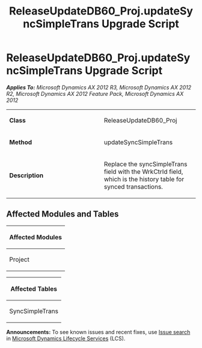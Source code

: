 ﻿---
title: ReleaseUpdateDB60_Proj.updateSyncSimpleTrans Upgrade Script
TOCTitle: ReleaseUpdateDB60_Proj.updateSyncSimpleTrans Upgrade Script
ms:assetid: 51d41ad4-56f2-bfc4-c91f-bebc75d53b68
ms:mtpsurl: https://msdn.microsoft.com/en-us/library/JJ685535(v=AX.60)
ms:contentKeyID: 49708237
ms.date: 05/18/2015
mtps_version: v=AX.60
---

# ReleaseUpdateDB60\_Proj.updateSyncSimpleTrans Upgrade Script 


_**Applies To:** Microsoft Dynamics AX 2012 R3, Microsoft Dynamics AX 2012 R2, Microsoft Dynamics AX 2012 Feature Pack, Microsoft Dynamics AX 2012_

<table>
<colgroup>
<col style="width: 50%" />
<col style="width: 50%" />
</colgroup>
<tbody>
<tr class="odd">
<td><p><strong>Class</strong></p></td>
<td><p>ReleaseUpdateDB60_Proj</p></td>
</tr>
<tr class="even">
<td><p><strong>Method</strong></p></td>
<td><p>updateSyncSimpleTrans</p></td>
</tr>
<tr class="odd">
<td><p><strong>Description</strong></p></td>
<td><p>Replace the syncSimpleTrans field with the WrkCtrId field, which is the history table for synced transactions.</p></td>
</tr>
</tbody>
</table>


## Affected Modules and Tables

<table>
<colgroup>
<col style="width: 100%" />
</colgroup>
<thead>
<tr class="header">
<th><p>Affected Modules</p></th>
</tr>
</thead>
<tbody>
<tr class="odd">
<td><p>Project</p></td>
</tr>
</tbody>
</table>


<table>
<colgroup>
<col style="width: 100%" />
</colgroup>
<thead>
<tr class="header">
<th><p>Affected Tables</p></th>
</tr>
</thead>
<tbody>
<tr class="odd">
<td><p>SyncSimpleTrans</p></td>
</tr>
</tbody>
</table>

  
**Announcements:** To see known issues and recent fixes, use [Issue search](http://go.microsoft.com/fwlink/?linkid=389258) in [Microsoft Dynamics Lifecycle Services](http://go.microsoft.com/fwlink/?linkid=306505) (LCS).

